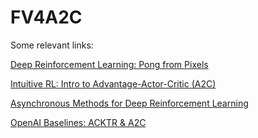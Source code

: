 # FV4A2C

Some relevant links:

[Deep Reinforcement Learning: Pong from Pixels](http://karpathy.github.io/2016/05/31/rl/)

[Intuitive RL: Intro to Advantage-Actor-Critic (A2C)](https://hackernoon.com/intuitive-rl-intro-to-advantage-actor-critic-a2c-4ff545978752)

[Asynchronous Methods for Deep Reinforcement Learning](https://arxiv.org/abs/1602.01783)

[OpenAI Baselines: ACKTR & A2C](https://blog.openai.com/baselines-acktr-a2c/)
